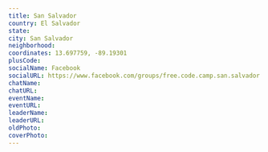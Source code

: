 ```yaml
---
title: San Salvador
country: El Salvador
state: 
city: San Salvador
neighborhood: 
coordinates: 13.697759, -89.19301
plusCode:
socialName: Facebook
socialURL: https://www.facebook.com/groups/free.code.camp.san.salvador
chatName:
chatURL:
eventName:
eventURL:
leaderName:
leaderURL:
oldPhoto: 
coverPhoto:
---
```

